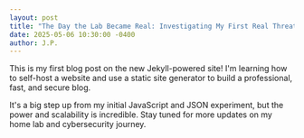 ```yaml
---
layout: post
title: "The Day the Lab Became Real: Investigating My First Real Threat"
date: 2025-05-06 10:30:00 -0400
author: J.P.
---
```


This is my first blog post on the new Jekyll-powered site! I'm learning how to self-host a website and use a static site generator to build a professional, fast, and secure blog.

It's a big step up from my initial JavaScript and JSON experiment, but the power and scalability is incredible. Stay tuned for more updates on my home lab and cybersecurity journey.